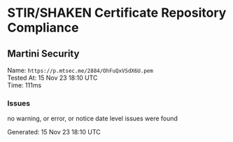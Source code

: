 # STIR/SHAKEN Certificate Repository Compliance

## Martini Security

Name: `https://p.mtsec.me/2884/OhFuQxVSdX6U.pem`\
Tested At: 15 Nov 23 18:10 UTC\
Time: 111ms

### Issues

no warning, or error, or notice date level issues were found

Generated: 15 Nov 23 18:10 UTC